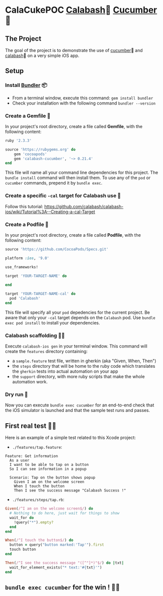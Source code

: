 # CalaCukePOC [Calabash](https://github.com/calabash/calabash-ios)🍆 [Cucumber](https://cucumber.io/)🥒

## The Project
The goal of the project is to demonstrate the use of [cucumber](https://cucumber.io/)🥒 and [calabash](https://github.com/calabash/calabash-ios)🍆 on a very simple iOS app.

## Setup
### Install [Bundler](https://bundler.io/) 📦
- From a terminal window, execute this command: `gem install bundler`
- Check your installation with the following command `bundler --version`

### Create a Gemfile 💎
In your project's root directory, create a file called **Gemfile**, with the following content:
```ruby
ruby '2.3.3'

source 'https://rubygems.org' do
	gem 'cocoapods'
	gem 'calabash-cucumber', '~> 0.21.4'
end
```

This file will name all your command line dependencies for this project.
The `bundle install` command will then install them.
To use any of the `pod` or `cucumber` commands, prepend it by `bundle exec`.

### Create a specific `-cal` target for Calabash use 🍆
Follow this tutorial: https://github.com/calabash/calabash-ios/wiki/Tutorial%3A--Creating-a-cal-Target

### Create a Podfile 🍫
In your project's root directory, create a file called **Podfile**, with the following content:
```ruby
source 'https://github.com/CocoaPods/Specs.git'

platform :ios, '9.0'

use_frameworks!

target 'YOUR-TARGET-NAME' do
  
end

target 'YOUR-TARGET-NAME-cal' do
  pod 'Calabash'
end
```

This file will specify all your `pod` depedencies for the current project.
Be aware that only your `-cal` target depends on the `Calabash` pod.
Use `bundle exec pod install` to install your dependencies.

### Calabash scaffolding 🍆📁
Execute `calabash-ios gen` in your terminal window. 
This command will create the `features` directory containing:
- a `sample.feature` test file, written in gherkin (aka "Given, When, Then")
- the `steps` directory that will be home to the ruby code which translates the `gherkin` tests into actual automation on your app
- the `support` directory, with more ruby scripts that make the whole automation work.

### Dry run 🤖
Now you can execute `bundle exec cucumber` for an end-to-end check that the iOS simulator is launched and that the sample test runs and passes.

## First real test ☝🏽
Here is an example of a simple test related to this Xcode project:
- `./features/tap.feature`:
```gherkin
Feature: Get information
  As a user
  I want to be able to tap on a button
  So I can see information in a popup

  Scenario: Tap on the button shows popup
    Given I am on the welcome screen
    When I touch the button
    Then I see the success message "Calabash Success !"
```
- `./features/steps/tap.rb`:
```ruby
Given(/^I am on the welcome screen$/) do
  # Nothing to do here, just wait for things to show
  wait_for do
    !query("*").empty?
  end
end

When(/^I touch the button$/) do
  button = query("button marked:'Tap'").first
  touch button
end

Then(/^I see the success message "([^"]*)"$/) do |txt|
  wait_for_element_exists("* text:'#{txt}'")
end
```

## `bundle exec cucumber` for the win ! 🍾💯